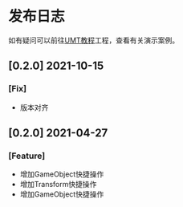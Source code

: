 # 发布日志

如有疑问可以前往[UMT教程](https://gitlab.uuzu.com/yoozooopensource/client/template/uitutorial)工程，查看有关演示案例。

## [0.2.0] 2021-10-15

### [Fix]

- 版本对齐

## [0.2.0] 2021-04-27

### [Feature]

- 增加GameObject快捷操作
- 增加Transform快捷操作
- 增加GameObject快捷操作

